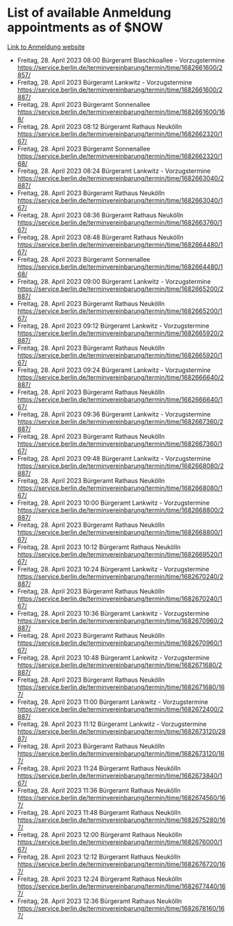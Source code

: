 # List of available Anmeldung appointments as of $NOW
[Link to Anmeldung website](https://service.berlin.de/terminvereinbarung/termin/tag.php?termin=1&anliegen[]=120686&dienstleisterlist=122210,122217,327316,122219,327312,122227,327314,122231,327346,122243,327348,122254,122252,329742,122260,329745,122262,329748,122271,327278,122273,327274,122277,327276,330436,122280,327294,122282,327290,122284,327292,122291,327270,122285,327266,122286,327264,122296,327268,150230,329760,122297,327286,122294,327284,122312,329763,122314,329775,122304,327330,122311,327334,122309,327332,317869,122281,327352,122279,329772,122283,122276,327324,122274,327326,122267,329766,122246,327318,122251,327320,122257,327322,122208,327298,122226,327300&herkunft=http%3A%2F%2Fservice.berlin.de%2Fdienstleistung%2F120686%2F)
- Freitag, 28. April 2023 08:00 Bürgeramt Blaschkoallee - Vorzugstermine https://service.berlin.de/terminvereinbarung/termin/time/1682661600/2857/
- Freitag, 28. April 2023  Bürgeramt Lankwitz - Vorzugstermine https://service.berlin.de/terminvereinbarung/termin/time/1682661600/2887/
- Freitag, 28. April 2023  Bürgeramt Sonnenallee https://service.berlin.de/terminvereinbarung/termin/time/1682661600/168/
- Freitag, 28. April 2023 08:12 Bürgeramt Rathaus Neukölln https://service.berlin.de/terminvereinbarung/termin/time/1682662320/167/
- Freitag, 28. April 2023  Bürgeramt Sonnenallee https://service.berlin.de/terminvereinbarung/termin/time/1682662320/168/
- Freitag, 28. April 2023 08:24 Bürgeramt Lankwitz - Vorzugstermine https://service.berlin.de/terminvereinbarung/termin/time/1682663040/2887/
- Freitag, 28. April 2023  Bürgeramt Rathaus Neukölln https://service.berlin.de/terminvereinbarung/termin/time/1682663040/167/
- Freitag, 28. April 2023 08:36 Bürgeramt Rathaus Neukölln https://service.berlin.de/terminvereinbarung/termin/time/1682663760/167/
- Freitag, 28. April 2023 08:48 Bürgeramt Rathaus Neukölln https://service.berlin.de/terminvereinbarung/termin/time/1682664480/167/
- Freitag, 28. April 2023  Bürgeramt Sonnenallee https://service.berlin.de/terminvereinbarung/termin/time/1682664480/168/
- Freitag, 28. April 2023 09:00 Bürgeramt Lankwitz - Vorzugstermine https://service.berlin.de/terminvereinbarung/termin/time/1682665200/2887/
- Freitag, 28. April 2023  Bürgeramt Rathaus Neukölln https://service.berlin.de/terminvereinbarung/termin/time/1682665200/167/
- Freitag, 28. April 2023 09:12 Bürgeramt Lankwitz - Vorzugstermine https://service.berlin.de/terminvereinbarung/termin/time/1682665920/2887/
- Freitag, 28. April 2023  Bürgeramt Rathaus Neukölln https://service.berlin.de/terminvereinbarung/termin/time/1682665920/167/
- Freitag, 28. April 2023 09:24 Bürgeramt Lankwitz - Vorzugstermine https://service.berlin.de/terminvereinbarung/termin/time/1682666640/2887/
- Freitag, 28. April 2023  Bürgeramt Rathaus Neukölln https://service.berlin.de/terminvereinbarung/termin/time/1682666640/167/
- Freitag, 28. April 2023 09:36 Bürgeramt Lankwitz - Vorzugstermine https://service.berlin.de/terminvereinbarung/termin/time/1682667360/2887/
- Freitag, 28. April 2023  Bürgeramt Rathaus Neukölln https://service.berlin.de/terminvereinbarung/termin/time/1682667360/167/
- Freitag, 28. April 2023 09:48 Bürgeramt Lankwitz - Vorzugstermine https://service.berlin.de/terminvereinbarung/termin/time/1682668080/2887/
- Freitag, 28. April 2023  Bürgeramt Rathaus Neukölln https://service.berlin.de/terminvereinbarung/termin/time/1682668080/167/
- Freitag, 28. April 2023 10:00 Bürgeramt Lankwitz - Vorzugstermine https://service.berlin.de/terminvereinbarung/termin/time/1682668800/2887/
- Freitag, 28. April 2023  Bürgeramt Rathaus Neukölln https://service.berlin.de/terminvereinbarung/termin/time/1682668800/167/
- Freitag, 28. April 2023 10:12 Bürgeramt Rathaus Neukölln https://service.berlin.de/terminvereinbarung/termin/time/1682669520/167/
- Freitag, 28. April 2023 10:24 Bürgeramt Lankwitz - Vorzugstermine https://service.berlin.de/terminvereinbarung/termin/time/1682670240/2887/
- Freitag, 28. April 2023  Bürgeramt Rathaus Neukölln https://service.berlin.de/terminvereinbarung/termin/time/1682670240/167/
- Freitag, 28. April 2023 10:36 Bürgeramt Lankwitz - Vorzugstermine https://service.berlin.de/terminvereinbarung/termin/time/1682670960/2887/
- Freitag, 28. April 2023  Bürgeramt Rathaus Neukölln https://service.berlin.de/terminvereinbarung/termin/time/1682670960/167/
- Freitag, 28. April 2023 10:48 Bürgeramt Lankwitz - Vorzugstermine https://service.berlin.de/terminvereinbarung/termin/time/1682671680/2887/
- Freitag, 28. April 2023  Bürgeramt Rathaus Neukölln https://service.berlin.de/terminvereinbarung/termin/time/1682671680/167/
- Freitag, 28. April 2023 11:00 Bürgeramt Lankwitz - Vorzugstermine https://service.berlin.de/terminvereinbarung/termin/time/1682672400/2887/
- Freitag, 28. April 2023 11:12 Bürgeramt Lankwitz - Vorzugstermine https://service.berlin.de/terminvereinbarung/termin/time/1682673120/2887/
- Freitag, 28. April 2023  Bürgeramt Rathaus Neukölln https://service.berlin.de/terminvereinbarung/termin/time/1682673120/167/
- Freitag, 28. April 2023 11:24 Bürgeramt Rathaus Neukölln https://service.berlin.de/terminvereinbarung/termin/time/1682673840/167/
- Freitag, 28. April 2023 11:36 Bürgeramt Rathaus Neukölln https://service.berlin.de/terminvereinbarung/termin/time/1682674560/167/
- Freitag, 28. April 2023 11:48 Bürgeramt Rathaus Neukölln https://service.berlin.de/terminvereinbarung/termin/time/1682675280/167/
- Freitag, 28. April 2023 12:00 Bürgeramt Rathaus Neukölln https://service.berlin.de/terminvereinbarung/termin/time/1682676000/167/
- Freitag, 28. April 2023 12:12 Bürgeramt Rathaus Neukölln https://service.berlin.de/terminvereinbarung/termin/time/1682676720/167/
- Freitag, 28. April 2023 12:24 Bürgeramt Rathaus Neukölln https://service.berlin.de/terminvereinbarung/termin/time/1682677440/167/
- Freitag, 28. April 2023 12:36 Bürgeramt Rathaus Neukölln https://service.berlin.de/terminvereinbarung/termin/time/1682678160/167/
